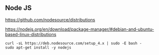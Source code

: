 ## Node JS ##

https://github.com/nodesource/distributions

https://nodejs.org/en/download/package-manager/#debian-and-ubuntu-based-linux-distributions
```
curl -sL https://deb.nodesource.com/setup_4.x | sudo -E bash -
sudo apt-get install -y nodejs
```
